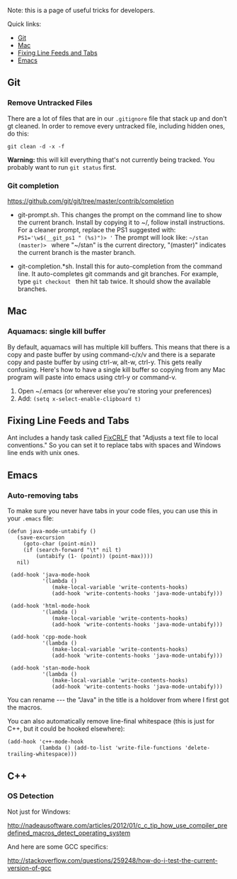 Note: this is a page of useful tricks for developers. 

Quick links:
* [Git](Developer-Tricks#git)
* [Mac](Developer-Tricks#mac)
* [Fixing Line Feeds and Tabs](Developer-Tricks#fixing-line-feeds-and-tabs)
* [Emacs](Developer-Tricks#emacs)

## Git


### Remove Untracked Files

There are a lot of files that are in our `.gitignore` file that stack up and don't gt cleaned.  In order to remove every untracked file, including hidden ones, do this:

```
git clean -d -x -f
```

**Warning:** this will kill everything that's not currently being tracked.  You probably want to run `git status` first.

### Git completion
https://github.com/git/git/tree/master/contrib/completion

* git-prompt.sh. This changes the prompt on the command line to show the current branch. Install by copying it to ~/, follow install instructions. For a cleaner prompt, replace the PS1 suggested with: 
`PS1='\w$(__git_ps1 " (%s)")> '`
The prompt will look like:
`~/stan (master)> `
where "~/stan" is the current directory, "(master)" indicates the current branch is the master branch.

* git-completion.*sh. Install this for auto-completion from the command line. It auto-completes git commands and git branches. For example, type `git checkout ` then hit tab twice. It should show the available branches.

## Mac 

### Aquamacs: single kill buffer
By default, aquamacs will has multiple kill buffers. This means that there is a copy and paste buffer by using command-c/x/v and there is a separate copy and paste buffer by using ctrl-w, alt-w, ctrl-y. This gets really confusing. Here's how to have a single kill buffer so copying from any Mac program will paste into emacs using ctrl-y or command-v.

1. Open ~/.emacs (or wherever else you're storing your preferences)
2. Add: `(setq x-select-enable-clipboard t)`

## Fixing Line Feeds and Tabs

Ant includes a handy task called  [FixCRLF](http://ant.apache.org/manual/Tasks/fixcrlf.html) that "Adjusts a text file to local conventions."  So you can set it to replace tabs with spaces and Windows line ends with unix ones.

## Emacs

### Auto-removing tabs

To make sure you never have tabs in your code files, you can use this in your ```.emacs``` file:

```
(defun java-mode-untabify ()
   (save-excursion
     (goto-char (point-min))
     (if (search-forward "\t" nil t)
         (untabify (1- (point)) (point-max))))
   nil)

 (add-hook 'java-mode-hook
           '(lambda ()
              (make-local-variable 'write-contents-hooks)
              (add-hook 'write-contents-hooks 'java-mode-untabify)))

 (add-hook 'html-mode-hook
           '(lambda ()
              (make-local-variable 'write-contents-hooks)
              (add-hook 'write-contents-hooks 'java-mode-untabify)))

 (add-hook 'cpp-mode-hook
           '(lambda ()
              (make-local-variable 'write-contents-hooks)
              (add-hook 'write-contents-hooks 'java-mode-untabify)))

 (add-hook 'stan-mode-hook
           '(lambda ()
              (make-local-variable 'write-contents-hooks)
              (add-hook 'write-contents-hooks 'java-mode-untabify)))
```

You can rename --- the "Java" in the title is a holdover from where I first got the macros.

You can also automatically remove line-final whitespace (this is just for C++, but it could be hooked elsewhere):

```
(add-hook 'c++-mode-hook
          (lambda () (add-to-list 'write-file-functions 'delete-trailing-whitespace)))

```

## C++

### OS Detection

Not just for Windows:

http://nadeausoftware.com/articles/2012/01/c_c_tip_how_use_compiler_predefined_macros_detect_operating_system


And here are some GCC specifics:

http://stackoverflow.com/questions/259248/how-do-i-test-the-current-version-of-gcc